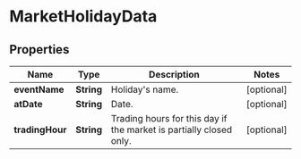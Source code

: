 # MarketHolidayData

## Properties

 Name            | Type       | Description                                                        | Notes      
-----------------|------------|--------------------------------------------------------------------|------------
 **eventName**   | **String** | Holiday&#39;s name.                                                | [optional] 
 **atDate**      | **String** | Date.                                                              | [optional] 
 **tradingHour** | **String** | Trading hours for this day if the market is partially closed only. | [optional] 



